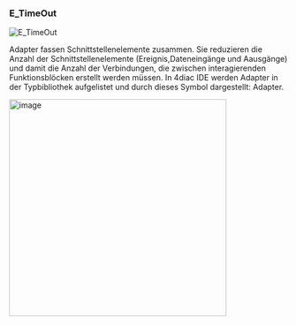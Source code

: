 ### E_TimeOut

![E_TimeOut](https://user-images.githubusercontent.com/116869307/214142822-3b167702-112f-454a-a42f-62c5f7454561.png)

Adapter fassen Schnittstellenelemente zusammen. Sie reduzieren die Anzahl der Schnittstellenelemente (Ereignis,Dateneingänge und Aausgänge) und damit die Anzahl der Verbindungen, die zwischen interagierenden Funktionsblöcken erstellt werden müssen. In 4diac IDE werden Adapter in der Typbibliothek aufgelistet und durch dieses Symbol dargestellt: Adapter.

<img width="393" alt="image" src="https://user-images.githubusercontent.com/113907483/227964793-560506b2-d55d-49af-91b8-ce9130149477.png">























